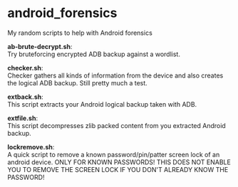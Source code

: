 # android_forensics
My random scripts to help with Android forensics

<b>ab-brute-decrypt.sh</b>:<br>
Try bruteforcing encrypted ADB backup against a wordlist.

<b>checker.sh</b>:<br>
Checker gathers all kinds of information from the device and also creates the logical ADB backup. Still pretty much a test.

<b>extback.sh</b>:<br>
This script extracts your Android logical backup taken with ADB.


<b>extfile.sh</b>:<br>
This script decompresses zlib packed content from you extracted Android backup.


<b>lockremove.sh</b>:<br>
A quick script to remove a known password/pin/patter screen lock of an android device. 
ONLY FOR KNOWN PASSWORDS! THIS DOES NOT ENABLE YOU TO REMOVE THE SCREEN LOCK IF YOU DON'T ALREADY KNOW THE PASSWORD!
